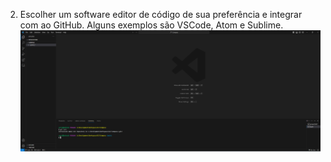 2. Escolher um software editor de código de sua preferência e integrar com ao GitHub. Alguns exemplos são VSCode, Atom e Sublime.
![print do visual studio code](../evidencias/spint_1-exe_2.png)